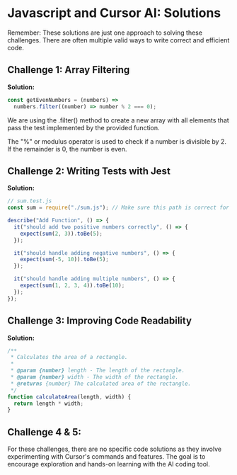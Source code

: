 # Javascript and Cursor AI: Solutions

Remember: These solutions are just one approach to solving these challenges. There are often multiple valid ways to write correct and efficient code.

## Challenge 1: Array Filtering

**Solution:**

```javascript
const getEvenNumbers = (numbers) =>
  numbers.filter((number) => number % 2 === 0);
```

We are using the .filter() method to create a new array with all elements that pass the test implemented by the provided function.

The "%" or modulus operator is used to check if a number is divisible by 2. If the remainder is 0, the number is even.

## Challenge 2: Writing Tests with Jest

**Solution:**

```javascript
// sum.test.js
const sum = require("./sum.js"); // Make sure this path is correct for your file structure

describe("Add Function", () => {
  it("should add two positive numbers correctly", () => {
    expect(sum(2, 3)).toBe(5);
  });

  it("should handle adding negative numbers", () => {
    expect(sum(-5, 10)).toBe(5);
  });

  it("should handle adding multiple numbers", () => {
    expect(sum(1, 2, 3, 4)).toBe(10);
  });
});
```

## Challenge 3: Improving Code Readability

**Solution:**

```javascript
/**
 * Calculates the area of a rectangle.
 *
 * @param {number} length - The length of the rectangle.
 * @param {number} width - The width of the rectangle.
 * @returns {number} The calculated area of the rectangle.
 */
function calculateArea(length, width) {
  return length * width;
}
```

## Challenge 4 & 5:

For these challenges, there are no specific code solutions as they involve experimenting with Cursor's commands and features. The goal is to encourage exploration and hands-on learning with the AI coding tool.
